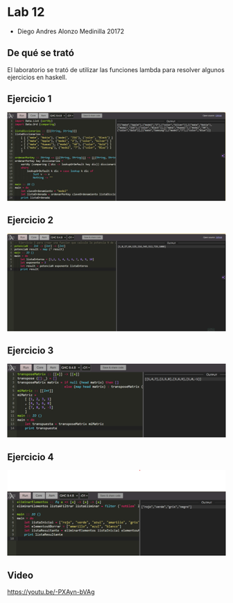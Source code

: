 # Lab 12
* Diego Andres Alonzo Medinilla   20172

## De qué se trató

El laboratorio se trató de utilizar las funciones lambda para resolver algunos ejercicios en haskell.

## Ejercicio 1

![Lab12](./Photos/Ex1.png)

## Ejercicio 2

![Lab12](./Photos/Ex2.png)

## Ejercicio 3

![Lab12](./Photos/Ex3.png)

## Ejercicio 4

![Lab12](./Photos/Ex4.png)

## Video
https://youtu.be/-PXAyn-bVAg
